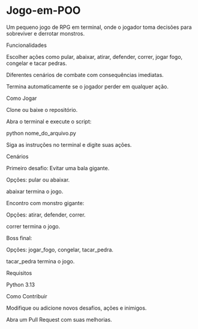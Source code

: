 # Jogo-em-POO
Um pequeno jogo de RPG em terminal, onde o jogador toma decisões para sobreviver e derrotar monstros.

Funcionalidades

Escolher ações como pular, abaixar, atirar, defender, correr, jogar fogo, congelar e tacar pedras.

Diferentes cenários de combate com consequências imediatas.

Termina automaticamente se o jogador perder em qualquer ação.

Como Jogar

Clone ou baixe o repositório.

Abra o terminal e execute o script:

python nome_do_arquivo.py


Siga as instruções no terminal e digite suas ações.

Cenários

Primeiro desafio: Evitar uma bala gigante.

Opções: pular ou abaixar.

abaixar termina o jogo.

Encontro com monstro gigante:

Opções: atirar, defender, correr.

correr termina o jogo.

Boss final:

Opções: jogar_fogo, congelar, tacar_pedra.

tacar_pedra termina o jogo.

Requisitos

Python 3.13

Como Contribuir

Modifique ou adicione novos desafios, ações e inimigos.

Abra um Pull Request com suas melhorias.
